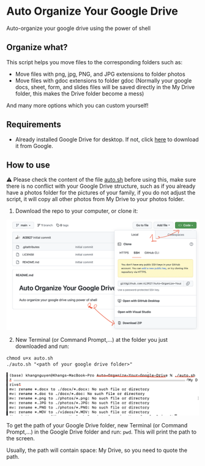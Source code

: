 # Auto Organize Your Google Drive

Auto-organize your google drive using the power of shell

## Organize what?

This script helps you move files to the corresponding folders such as:

- Move files with png, jpg, PNG, and JPG extensions to folder photos
- Move files with gdoc extensions to folder gdoc (Normally your google docs, sheet, form, and slides files will be saved directly in the My Drive folder, this makes the Drive folder become a mess)

And many more options which you can custom yourself!

## Requirements

- Already installed Google Drive for desktop. If not, click [here](https://www.google.com/drive/download/) to download it from Google.

## How to use

:warning: Please check the content of the file [auto.sh](./auto.sh) before using this, make sure there is no conflict with your Google Drive structure, such as if you already have a photos folder for the pictures of your family, if you do not adjust the script, it will copy all other photos from My Drive to your photos folder. 

1. Download the repo to your computer, or clone it:

![download the repo as a zip](images/downloadzip.png)

2. New Terminal (or Command Prompt,...) at the folder you just downloaded and run:

```terminal
chmod u+x auto.sh
./auto.sh "<path of your google drive folder>"
```

![execute](images/execute.png)  

To get the path of your Google Drive folder, new Terminal (or Command Prompt,...) in the Google Drive folder and run: `pwd`. This will print the path to the screen.

Usually, the path will contain space: My Drive, so you need to quote the path.
